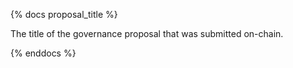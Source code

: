 {% docs proposal_title %}

The title of the governance proposal that was submitted on-chain. 

{% enddocs %}
